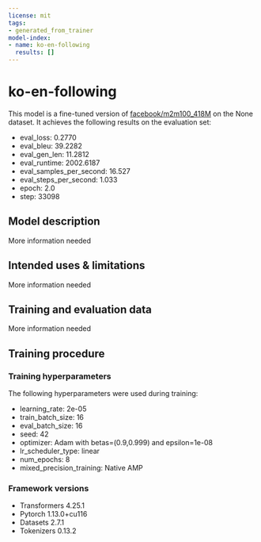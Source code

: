 ```yaml
---
license: mit
tags:
- generated_from_trainer
model-index:
- name: ko-en-following
  results: []
---
```


<!-- This model card has been generated automatically according to the information the Trainer had access to. You
should probably proofread and complete it, then remove this comment. -->

# ko-en-following

This model is a fine-tuned version of [facebook/m2m100_418M](https://huggingface.co/facebook/m2m100_418M) on the None dataset.
It achieves the following results on the evaluation set:
- eval_loss: 0.2770
- eval_bleu: 39.2282
- eval_gen_len: 11.2812
- eval_runtime: 2002.6187
- eval_samples_per_second: 16.527
- eval_steps_per_second: 1.033
- epoch: 2.0
- step: 33098

## Model description

More information needed

## Intended uses & limitations

More information needed

## Training and evaluation data

More information needed

## Training procedure

### Training hyperparameters

The following hyperparameters were used during training:
- learning_rate: 2e-05
- train_batch_size: 16
- eval_batch_size: 16
- seed: 42
- optimizer: Adam with betas=(0.9,0.999) and epsilon=1e-08
- lr_scheduler_type: linear
- num_epochs: 8
- mixed_precision_training: Native AMP

### Framework versions

- Transformers 4.25.1
- Pytorch 1.13.0+cu116
- Datasets 2.7.1
- Tokenizers 0.13.2
